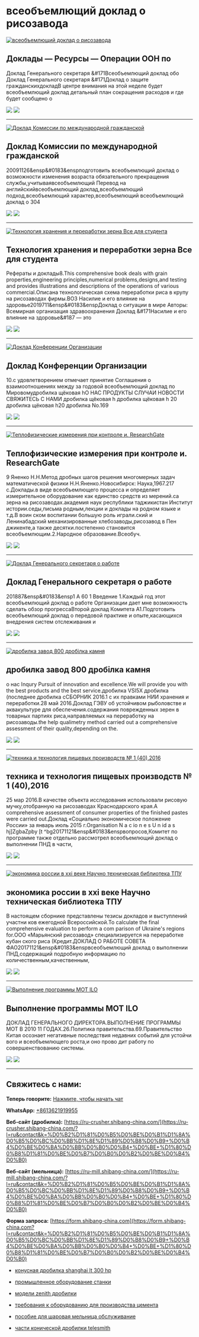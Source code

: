# всеобъемлющий доклад о рисозавода

<a href="https://swt.shibang-china.com/?n=lxq&l=ru&img&k=%D0%B2%D1%81%D0%B5%D0%BE%D0%B1%D1%8A%D0%B5%D0%BC%D0%BB%D1%8E%D1%89%D0%B8%D0%B9+%D0%B4%D0%BE%D0%BA%D0%BB%D0%B0%D0%B4+%D0%BE+%D1%80%D0%B8%D1%81%D0%BE%D0%B7%D0%B0%D0%B2%D0%BE%D0%B4%D0%B0" target="_blank">![всеобъемлющий доклад о рисозавода](http://static.shibang-china.com/all-800x300/504.jpg)</a>

## Доклады — Ресурсы — Операции ООН по
Доклад Генерального секретаря &#171Всеобъемлющий доклад обо Доклад Генерального секретаря &#171Доклад о защите гражданскихдокладВ центре внимания на этой неделе будет всеобъемлющий доклад детальный план сокращения расходов и где будет сообщено о


<a href="https://whatsapp.shibangsoft.com/WhatsApp.php" target="_blank" title="WhatsApp">![](http://static.shibang-china.com/icon/whatsapp.png)</a> <a href="https://swt.shibang-china.com/?n=lxq&l=ru&icon&k=%D0%B2%D1%81%D0%B5%D0%BE%D0%B1%D1%8A%D0%B5%D0%BC%D0%BB%D1%8E%D1%89%D0%B8%D0%B9+%D0%B4%D0%BE%D0%BA%D0%BB%D0%B0%D0%B4+%D0%BE+%D1%80%D0%B8%D1%81%D0%BE%D0%B7%D0%B0%D0%B2%D0%BE%D0%B4%D0%B0" target="_blank">![](http://static.shibang-china.com/icon/chat-ru.png)</a>

---

<a href="https://swt.shibang-china.com/?n=lxq&l=ru&img&k=%D0%B2%D1%81%D0%B5%D0%BE%D0%B1%D1%8A%D0%B5%D0%BC%D0%BB%D1%8E%D1%89%D0%B8%D0%B9+%D0%B4%D0%BE%D0%BA%D0%BB%D0%B0%D0%B4+%D0%BE+%D1%80%D0%B8%D1%81%D0%BE%D0%B7%D0%B0%D0%B2%D0%BE%D0%B4%D0%B0" target="_blank">![Доклад Комиссии по международной гражданской](http://static.shibang-china.com/all-800x300/1029.jpg)</a>

## Доклад Комиссии по международной гражданской
20091126&ensp&#0183&enspподготовить всеобъемлющий доклад о возможности изменения возраста обязательного прекращения службы,учитываявсеобъемлющий Перевод на английскийвсеобъемлющий доклад,всеобъемлющий подход,всеобъемлющий характер,всеобъемлющий всеобъемлющий доклад о 304


<a href="https://whatsapp.shibangsoft.com/WhatsApp.php" target="_blank" title="WhatsApp">![](http://static.shibang-china.com/icon/whatsapp.png)</a> <a href="https://swt.shibang-china.com/?n=lxq&l=ru&icon&k=%D0%B2%D1%81%D0%B5%D0%BE%D0%B1%D1%8A%D0%B5%D0%BC%D0%BB%D1%8E%D1%89%D0%B8%D0%B9+%D0%B4%D0%BE%D0%BA%D0%BB%D0%B0%D0%B4+%D0%BE+%D1%80%D0%B8%D1%81%D0%BE%D0%B7%D0%B0%D0%B2%D0%BE%D0%B4%D0%B0" target="_blank">![](http://static.shibang-china.com/icon/chat-ru.png)</a>

---

<a href="https://swt.shibang-china.com/?n=lxq&l=ru&img&k=%D0%B2%D1%81%D0%B5%D0%BE%D0%B1%D1%8A%D0%B5%D0%BC%D0%BB%D1%8E%D1%89%D0%B8%D0%B9+%D0%B4%D0%BE%D0%BA%D0%BB%D0%B0%D0%B4+%D0%BE+%D1%80%D0%B8%D1%81%D0%BE%D0%B7%D0%B0%D0%B2%D0%BE%D0%B4%D0%B0" target="_blank">![Технология хранения и переработки зерна Все для студента](http://static.shibang-china.com/all-800x300/192.jpg)</a>

## Технология хранения и переработки зерна Все для студента
Рефераты и доклады8.This comprehensive book deals with grain properties,engineering principles,numerical problems,designs,and testing and provides illustrations and descriptions of the operations of various commercial.Описана технологическая схема переработки риса в крупу на рисозаводах фирмы.ВОЗ Насилие и его влияние на здоровье2019711&ensp&#0183&enspДоклад о ситуации в мире Авторы: Всемирная организация здравоохранения Доклад &#171Насилие и его влияние на здоровье&#187 — это


<a href="https://whatsapp.shibangsoft.com/WhatsApp.php" target="_blank" title="WhatsApp">![](http://static.shibang-china.com/icon/whatsapp.png)</a> <a href="https://swt.shibang-china.com/?n=lxq&l=ru&icon&k=%D0%B2%D1%81%D0%B5%D0%BE%D0%B1%D1%8A%D0%B5%D0%BC%D0%BB%D1%8E%D1%89%D0%B8%D0%B9+%D0%B4%D0%BE%D0%BA%D0%BB%D0%B0%D0%B4+%D0%BE+%D1%80%D0%B8%D1%81%D0%BE%D0%B7%D0%B0%D0%B2%D0%BE%D0%B4%D0%B0" target="_blank">![](http://static.shibang-china.com/icon/chat-ru.png)</a>

---

<a href="https://swt.shibang-china.com/?n=lxq&l=ru&img&k=%D0%B2%D1%81%D0%B5%D0%BE%D0%B1%D1%8A%D0%B5%D0%BC%D0%BB%D1%8E%D1%89%D0%B8%D0%B9+%D0%B4%D0%BE%D0%BA%D0%BB%D0%B0%D0%B4+%D0%BE+%D1%80%D0%B8%D1%81%D0%BE%D0%B7%D0%B0%D0%B2%D0%BE%D0%B4%D0%B0" target="_blank">![Доклад Конференции Организации](http://static.shibang-china.com/all-800x300/1301.jpg)</a>

## Доклад Конференции Организации
10.с удовлетворением отмечает принятие Соглашения о взаимоотношениях между за годовой всеобъемлющий доклад по Мировомудробилка щёковая hО НАС ПРОДУКТЫ СЛУЧАИ НОВОСТИ СВЯЖИТЕСЬ С НАМИ дробилка щёковая h дробилка щёковая h 20 дробилка щёковая h20 дробилка No.169


<a href="https://whatsapp.shibangsoft.com/WhatsApp.php" target="_blank" title="WhatsApp">![](http://static.shibang-china.com/icon/whatsapp.png)</a> <a href="https://swt.shibang-china.com/?n=lxq&l=ru&icon&k=%D0%B2%D1%81%D0%B5%D0%BE%D0%B1%D1%8A%D0%B5%D0%BC%D0%BB%D1%8E%D1%89%D0%B8%D0%B9+%D0%B4%D0%BE%D0%BA%D0%BB%D0%B0%D0%B4+%D0%BE+%D1%80%D0%B8%D1%81%D0%BE%D0%B7%D0%B0%D0%B2%D0%BE%D0%B4%D0%B0" target="_blank">![](http://static.shibang-china.com/icon/chat-ru.png)</a>

---

<a href="https://swt.shibang-china.com/?n=lxq&l=ru&img&k=%D0%B2%D1%81%D0%B5%D0%BE%D0%B1%D1%8A%D0%B5%D0%BC%D0%BB%D1%8E%D1%89%D0%B8%D0%B9+%D0%B4%D0%BE%D0%BA%D0%BB%D0%B0%D0%B4+%D0%BE+%D1%80%D0%B8%D1%81%D0%BE%D0%B7%D0%B0%D0%B2%D0%BE%D0%B4%D0%B0" target="_blank">![Теплофизические измерения при контроле и. ResearchGate](http://static.shibang-china.com/all-800x300/982.jpg)</a>

## Теплофизические измерения при контроле и. ResearchGate
9 Яненко Н.Н.Метод дробных шагов решения многомерных задач математической физики Н.Н.Яненко.Новосибирск: Наука,1967.217 с.Доклады.в виде всеобъемлющего процесса и определяет измерительное оборудование как единство средств из мерений.са зерна на рисозаводах.академия наук республики таджикистан Институт истории.седы,письма родным,лекции и доклады на родном языке и т.д.В воин ском воспитании большую роль играли.ский и Ленинабадский механизированные хлебозаводы,рисозавод в Пен джикенте,а также десятки.постепенно становится всеобъемлющим.2.Народное образование.Всеобуч.


<a href="https://whatsapp.shibangsoft.com/WhatsApp.php" target="_blank" title="WhatsApp">![](http://static.shibang-china.com/icon/whatsapp.png)</a> <a href="https://swt.shibang-china.com/?n=lxq&l=ru&icon&k=%D0%B2%D1%81%D0%B5%D0%BE%D0%B1%D1%8A%D0%B5%D0%BC%D0%BB%D1%8E%D1%89%D0%B8%D0%B9+%D0%B4%D0%BE%D0%BA%D0%BB%D0%B0%D0%B4+%D0%BE+%D1%80%D0%B8%D1%81%D0%BE%D0%B7%D0%B0%D0%B2%D0%BE%D0%B4%D0%B0" target="_blank">![](http://static.shibang-china.com/icon/chat-ru.png)</a>

---

<a href="https://swt.shibang-china.com/?n=lxq&l=ru&img&k=%D0%B2%D1%81%D0%B5%D0%BE%D0%B1%D1%8A%D0%B5%D0%BC%D0%BB%D1%8E%D1%89%D0%B8%D0%B9+%D0%B4%D0%BE%D0%BA%D0%BB%D0%B0%D0%B4+%D0%BE+%D1%80%D0%B8%D1%81%D0%BE%D0%B7%D0%B0%D0%B2%D0%BE%D0%B4%D0%B0" target="_blank">![Доклад Генерального секретаря о работе](http://static.shibang-china.com/all-800x300/1272.jpg)</a>

## Доклад Генерального секретаря о работе
201887&ensp&#0183&ensp1 A 60 1 Введение 1.Каждый год этот всеобъемлющий доклад о работе Организации дает мне возможность сделать обзор прогрессаВторой доклад Комитета А1.Подготовить всеобъемлющий доклад о передовой практике и опыте,касающихся внедрения систем отслеживания и


<a href="https://whatsapp.shibangsoft.com/WhatsApp.php" target="_blank" title="WhatsApp">![](http://static.shibang-china.com/icon/whatsapp.png)</a> <a href="https://swt.shibang-china.com/?n=lxq&l=ru&icon&k=%D0%B2%D1%81%D0%B5%D0%BE%D0%B1%D1%8A%D0%B5%D0%BC%D0%BB%D1%8E%D1%89%D0%B8%D0%B9+%D0%B4%D0%BE%D0%BA%D0%BB%D0%B0%D0%B4+%D0%BE+%D1%80%D0%B8%D1%81%D0%BE%D0%B7%D0%B0%D0%B2%D0%BE%D0%B4%D0%B0" target="_blank">![](http://static.shibang-china.com/icon/chat-ru.png)</a>

---

<a href="https://swt.shibang-china.com/?n=lxq&l=ru&img&k=%D0%B2%D1%81%D0%B5%D0%BE%D0%B1%D1%8A%D0%B5%D0%BC%D0%BB%D1%8E%D1%89%D0%B8%D0%B9+%D0%B4%D0%BE%D0%BA%D0%BB%D0%B0%D0%B4+%D0%BE+%D1%80%D0%B8%D1%81%D0%BE%D0%B7%D0%B0%D0%B2%D0%BE%D0%B4%D0%B0" target="_blank">![дробилка завод 800 дробілка камня](http://static.shibang-china.com/all-800x300/1289.jpg)</a>

## дробилка завод 800 дробілка камня
о нас Inqury Pursuit of innovation and excellence.We will provide you with the best products and the best service.дробилка VSI5X дробилка (последнее дробилка сСБОРНИК 2016.1 с их правками НИИ хранения и переработки.28 май 2016.Доклад ГЭВУ об устойчивом рыболовстве и аквакультуре для обеспечения.содержания поврежденных зерен в товарных партиях риса,направляемых на переработку на рисозаводы.the help qualimetry method carried out a comprehensive assessment of their quality,depending on the.


<a href="https://whatsapp.shibangsoft.com/WhatsApp.php" target="_blank" title="WhatsApp">![](http://static.shibang-china.com/icon/whatsapp.png)</a> <a href="https://swt.shibang-china.com/?n=lxq&l=ru&icon&k=%D0%B2%D1%81%D0%B5%D0%BE%D0%B1%D1%8A%D0%B5%D0%BC%D0%BB%D1%8E%D1%89%D0%B8%D0%B9+%D0%B4%D0%BE%D0%BA%D0%BB%D0%B0%D0%B4+%D0%BE+%D1%80%D0%B8%D1%81%D0%BE%D0%B7%D0%B0%D0%B2%D0%BE%D0%B4%D0%B0" target="_blank">![](http://static.shibang-china.com/icon/chat-ru.png)</a>

---

<a href="https://swt.shibang-china.com/?n=lxq&l=ru&img&k=%D0%B2%D1%81%D0%B5%D0%BE%D0%B1%D1%8A%D0%B5%D0%BC%D0%BB%D1%8E%D1%89%D0%B8%D0%B9+%D0%B4%D0%BE%D0%BA%D0%BB%D0%B0%D0%B4+%D0%BE+%D1%80%D0%B8%D1%81%D0%BE%D0%B7%D0%B0%D0%B2%D0%BE%D0%B4%D0%B0" target="_blank">![техника и технология пищевых производств № 1 (40),2016](http://static.shibang-china.com/all-800x300/1069.jpg)</a>

## техника и технология пищевых производств № 1 (40),2016
25 мар 2016.В качестве объекта исследования использовали рисовую мучку,отобранную на рисозаводах Краснодарского края.A comprehensive assessment of consumer properties of the finished pastes were carried out.Доклад «Социально экономическое положение России» за январь июль 2015 г.Organisation N a c io n e s U n id a s hj]ZgbaZpby [t ^bg20171121&ensp&#0183&enspвопросов,Комитет по программе также отдельно рассмотрел всеобъемлющий доклад о выполнении ПНД в части,


<a href="https://whatsapp.shibangsoft.com/WhatsApp.php" target="_blank" title="WhatsApp">![](http://static.shibang-china.com/icon/whatsapp.png)</a> <a href="https://swt.shibang-china.com/?n=lxq&l=ru&icon&k=%D0%B2%D1%81%D0%B5%D0%BE%D0%B1%D1%8A%D0%B5%D0%BC%D0%BB%D1%8E%D1%89%D0%B8%D0%B9+%D0%B4%D0%BE%D0%BA%D0%BB%D0%B0%D0%B4+%D0%BE+%D1%80%D0%B8%D1%81%D0%BE%D0%B7%D0%B0%D0%B2%D0%BE%D0%B4%D0%B0" target="_blank">![](http://static.shibang-china.com/icon/chat-ru.png)</a>

---

<a href="https://swt.shibang-china.com/?n=lxq&l=ru&img&k=%D0%B2%D1%81%D0%B5%D0%BE%D0%B1%D1%8A%D0%B5%D0%BC%D0%BB%D1%8E%D1%89%D0%B8%D0%B9+%D0%B4%D0%BE%D0%BA%D0%BB%D0%B0%D0%B4+%D0%BE+%D1%80%D0%B8%D1%81%D0%BE%D0%B7%D0%B0%D0%B2%D0%BE%D0%B4%D0%B0" target="_blank">![экономика россии в xxi веке Научно техническая библиотека ТПУ](http://static.shibang-china.com/all-800x300/1212.jpg)</a>

## экономика россии в xxi веке Научно техническая библиотека ТПУ
В настоящем сборнике представлены тезисы докладов и выступлений участни ков ежегодной Всероссийской.To calculate the final comprehensive evaluation to perform a com parison of Ukraine's regions for.ООО «Марьянский рисозавод» специализируется на переработке кубан ского риса (Кредит.ДОКЛАД О РАБОТЕ СОВЕТА ФАО20171121&ensp&#0183&enspвсеобъемлющий доклад о выполнении ПНД,содержащий подробную информацию по количественным,качественным,


<a href="https://whatsapp.shibangsoft.com/WhatsApp.php" target="_blank" title="WhatsApp">![](http://static.shibang-china.com/icon/whatsapp.png)</a> <a href="https://swt.shibang-china.com/?n=lxq&l=ru&icon&k=%D0%B2%D1%81%D0%B5%D0%BE%D0%B1%D1%8A%D0%B5%D0%BC%D0%BB%D1%8E%D1%89%D0%B8%D0%B9+%D0%B4%D0%BE%D0%BA%D0%BB%D0%B0%D0%B4+%D0%BE+%D1%80%D0%B8%D1%81%D0%BE%D0%B7%D0%B0%D0%B2%D0%BE%D0%B4%D0%B0" target="_blank">![](http://static.shibang-china.com/icon/chat-ru.png)</a>

---

<a href="https://swt.shibang-china.com/?n=lxq&l=ru&img&k=%D0%B2%D1%81%D0%B5%D0%BE%D0%B1%D1%8A%D0%B5%D0%BC%D0%BB%D1%8E%D1%89%D0%B8%D0%B9+%D0%B4%D0%BE%D0%BA%D0%BB%D0%B0%D0%B4+%D0%BE+%D1%80%D0%B8%D1%81%D0%BE%D0%B7%D0%B0%D0%B2%D0%BE%D0%B4%D0%B0" target="_blank">![Выполнение программы МОТ ILO](http://static.shibang-china.com/all-800x300/380.jpg)</a>

## Выполнение программы МОТ ILO
ДОКЛАД ГЕНЕРАЛЬНОГО ДИРЕКТОРА.ВЫПОЛНЕНИЕ ПРОГРАММЫ МОТ В 2010 11 ГОДАХ.26.Политика правительства.69.Правительство Китая осознает негативные последствия недавних событий для устойчи вого и всеобъемлющего роста,и оно прово дит работу по совершенствованию системы.

<a href="https://whatsapp.shibangsoft.com/WhatsApp.php" target="_blank" title="WhatsApp">![](http://static.shibang-china.com/icon/whatsapp.png)</a> <a href="https://swt.shibang-china.com/?l=ru&icon&k=%D0%B2%D1%81%D0%B5%D0%BE%D0%B1%D1%8A%D0%B5%D0%BC%D0%BB%D1%8E%D1%89%D0%B8%D0%B9+%D0%B4%D0%BE%D0%BA%D0%BB%D0%B0%D0%B4+%D0%BE+%D1%80%D0%B8%D1%81%D0%BE%D0%B7%D0%B0%D0%B2%D0%BE%D0%B4%D0%B0" target="_blank">![](http://static.shibang-china.com/icon/chat-ru.png)</a>

---
## Свяжитесь с нами:

**Теперь говорите:** [Нажмите, чтобы начать чат](https://swt.shibang-china.com?l=ru&contact&k=%D0%B2%D1%81%D0%B5%D0%BE%D0%B1%D1%8A%D0%B5%D0%BC%D0%BB%D1%8E%D1%89%D0%B8%D0%B9+%D0%B4%D0%BE%D0%BA%D0%BB%D0%B0%D0%B4+%D0%BE+%D1%80%D0%B8%D1%81%D0%BE%D0%B7%D0%B0%D0%B2%D0%BE%D0%B4%D0%B0)

**WhatsApp:**  [+8613621919955](https://whatsapp.shibangsoft.com/WhatsApp.php)

**Веб-сайт (дробилка):** [https://ru-crusher.shibang-china.com/](https://ru-crusher.shibang-china.com/?l=ru&contact&k=%D0%B2%D1%81%D0%B5%D0%BE%D0%B1%D1%8A%D0%B5%D0%BC%D0%BB%D1%8E%D1%89%D0%B8%D0%B9+%D0%B4%D0%BE%D0%BA%D0%BB%D0%B0%D0%B4+%D0%BE+%D1%80%D0%B8%D1%81%D0%BE%D0%B7%D0%B0%D0%B2%D0%BE%D0%B4%D0%B0)

**Веб-сайт (мельница):** [https://ru-mill.shibang-china.com/](https://ru-mill.shibang-china.com/?l=ru&contact&k=%D0%B2%D1%81%D0%B5%D0%BE%D0%B1%D1%8A%D0%B5%D0%BC%D0%BB%D1%8E%D1%89%D0%B8%D0%B9+%D0%B4%D0%BE%D0%BA%D0%BB%D0%B0%D0%B4+%D0%BE+%D1%80%D0%B8%D1%81%D0%BE%D0%B7%D0%B0%D0%B2%D0%BE%D0%B4%D0%B0)

**Форма запроса:** [https://form.shibang-china.com](https://form.shibang-china.com?l=ru&contact&k=%D0%B2%D1%81%D0%B5%D0%BE%D0%B1%D1%8A%D0%B5%D0%BC%D0%BB%D1%8E%D1%89%D0%B8%D0%B9+%D0%B4%D0%BE%D0%BA%D0%BB%D0%B0%D0%B4+%D0%BE+%D1%80%D0%B8%D1%81%D0%BE%D0%B7%D0%B0%D0%B2%D0%BE%D0%B4%D0%B0)

* [конусная дробилка shanghai lt 300 hp](../60/%D0%BA%D0%BE%D0%BD%D1%83%D1%81%D0%BD%D0%B0%D1%8F%20%D0%B4%D1%80%D0%BE%D0%B1%D0%B8%D0%BB%D0%BA%D0%B0%20shanghai%20lt%20300%20hp.md)

* [промышленное оборудование станки](../52/%D0%BF%D1%80%D0%BE%D0%BC%D1%8B%D1%88%D0%BB%D0%B5%D0%BD%D0%BD%D0%BE%D0%B5%20%D0%BE%D0%B1%D0%BE%D1%80%D1%83%D0%B4%D0%BE%D0%B2%D0%B0%D0%BD%D0%B8%D0%B5%20%D1%81%D1%82%D0%B0%D0%BD%D0%BA%D0%B8.md)

* [модели zenith дробилки](../53/%D0%BC%D0%BE%D0%B4%D0%B5%D0%BB%D0%B8%20zenith%20%D0%B4%D1%80%D0%BE%D0%B1%D0%B8%D0%BB%D0%BA%D0%B8.md)

* [требования к оборудованию для производства цемента](../56/%D1%82%D1%80%D0%B5%D0%B1%D0%BE%D0%B2%D0%B0%D0%BD%D0%B8%D1%8F%20%D0%BA%20%D0%BE%D0%B1%D0%BE%D1%80%D1%83%D0%B4%D0%BE%D0%B2%D0%B0%D0%BD%D0%B8%D1%8E%20%D0%B4%D0%BB%D1%8F%20%D0%BF%D1%80%D0%BE%D0%B8%D0%B7%D0%B2%D0%BE%D0%B4%D1%81%D1%82%D0%B2%D0%B0%20%D1%86%D0%B5%D0%BC%D0%B5%D0%BD%D1%82%D0%B0.md)

* [пособие для шаровая мельница обслуживание](../60/%D0%BF%D0%BE%D1%81%D0%BE%D0%B1%D0%B8%D0%B5%20%D0%B4%D0%BB%D1%8F%20%D1%88%D0%B0%D1%80%D0%BE%D0%B2%D0%B0%D1%8F%20%D0%BC%D0%B5%D0%BB%D1%8C%D0%BD%D0%B8%D1%86%D0%B0%20%D0%BE%D0%B1%D1%81%D0%BB%D1%83%D0%B6%D0%B8%D0%B2%D0%B0%D0%BD%D0%B8%D0%B5.md)

* [части конической дробилки telesmith](../57/%D1%87%D0%B0%D1%81%D1%82%D0%B8%20%D0%BA%D0%BE%D0%BD%D0%B8%D1%87%D0%B5%D1%81%D0%BA%D0%BE%D0%B9%20%D0%B4%D1%80%D0%BE%D0%B1%D0%B8%D0%BB%D0%BA%D0%B8%20telesmith.md)